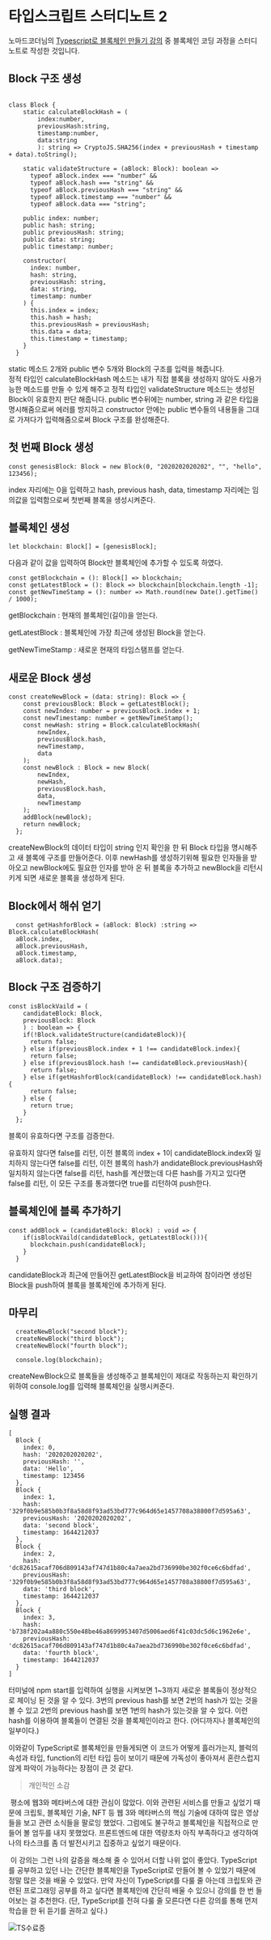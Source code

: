 # 타입스크립트 스터디노트 2
 노마드코더님의 [Typescript로 블록체인 만들기 강의](https://nomadcoders.co/typescript-for-beginners/lobby) 중 블록체인 코딩 과정을 스터디 노트로 작성한 것입니다.



## Block 구조 생성

```

class Block {
    static calculateBlockHash = (
        index:number, 
        previousHash:string, 
        timestamp:number, 
        data:string
        ): string => CryptoJS.SHA256(index + previousHash + timestamp + data).toString();

    static validateStructure = (aBlock: Block): boolean => 
      typeof aBlock.index === "number" && 
      typeof aBlock.hash === "string" && 
      typeof aBlock.previousHash === "string" &&
      typeof aBlock.timestamp === "number" &&
      typeof aBlock.data === "string";

    public index: number;
    public hash: string;
    public previousHash: string;
    public data: string;
    public timestamp: number;

    constructor(
      index: number,
      hash: string,
      previousHash: string,
      data: string,
      timestamp: number
    ) {
      this.index = index;
      this.hash = hash;
      this.previousHash = previousHash;
      this.data = data;
      this.timestamp = timestamp;
    }
  }
```

static 메소드 2개와 public 변수 5개와 Block의 구조를 입력을 해줍니다. <br>
정적 타입인 calculateBlockHash 메소드는 내가 직접 블록을 생성하지 않아도 사용가능한 메소드를 만들 수 있게 해주고 
정적 타입인 validateStructure 메소드는 생성된 Block이 유효한지 판단 해줍니다.
public 변수뒤에는 number, string 과 같은 타입을 명시해줌으로써 에러를 방지하고 constructor 안에는 public 변수들의 내용들을 그대로 가져다가 입력해줌으로써 Block 구조를 완성해준다.



## 첫 번째 Block 생성

```
const genesisBlock: Block = new Block(0, "2020202020202", "", "hello", 123456);
```

index 자리에는 0을 입력하고 hash, previous hash, data, timestamp 자리에는 임의값을 입력함으로써 첫번째 블록을 생성시켜준다. 



## 블록체인 생성

```
let blockchain: Block[] = [genesisBlock];
```

다음과 같이 값을 입력하여 Block만 블록체인에 추가할 수 있도록 하였다.

```
const getBlockchain = (): Block[] => blockchain;
const getLatestBlock = (): Block => blockchain[blockchain.length -1];
const getNewTimeStamp = (): number => Math.round(new Date().getTime() / 1000);
```

getBlockchain : 현재의 블록체인(길이)을 얻는다.

getLatestBlock : 블록체인에 가장 최근에 생성된 Block을 얻는다.

getNewTimeStamp : 새로운 현재의 타임스탬프를 얻는다.




## 새로운 Block 생성

```
const createNewBlock = (data: string): Block => {
    const previousBlock: Block = getLatestBlock();
    const newIndex: number = previousBlock.index + 1;
    const newTimestamp: number = getNewTimeStamp();
    const newHash: string = Block.calculateBlockHash(
        newIndex, 
        previousBlock.hash,
        newTimestamp,
        data
    );
    const newBlock : Block = new Block(
        newIndex,
        newHash,
        previousBlock.hash,
        data,
        newTimestamp
    );
    addBlock(newBlock);
    return newBlock;
  };
```

createNewBlock의 데이터 타입이 string 인지 확인을 한 뒤 Block 타입을 명시해주고 새 블록에 구조를 만들어준다.
이후 newHash를 생성하기위해 필요한 인자들을 받아오고 newBlock에도 필요한 인자를 받아 온 뒤 블록을 추가하고 newBlock을  리턴시키게 되면 새로운 블록을 생성하게 된다.



## Block에서 해쉬 얻기

```
  const getHashforBlock = (aBlock: Block) :string => Block.calculateBlockHash(
  aBlock.index, 
  aBlock.previousHash, 
  aBlock.timestamp, 
  aBlock.data);
```



## Block 구조 검증하기

```
const isBlockVaild = (
    candidateBlock: Block, 
    previousBlock: Block
    ) : boolean => {
    if(!Block.validateStructure(candidateBlock)){
      return false;
    } else if(previousBlock.index + 1 !== candidateBlock.index){
      return false;
    } else if(previousBlock.hash !== candidateBlock.previousHash){
      return false;
    } else if(getHashforBlock(candidateBlock) !== candidateBlock.hash) {
      return false;
    } else {
      return true;
    }
  };
```

블록이 유효하다면 구조를 검증한다. 

유효하지 않다면 false를 리턴,
이전 블록의  index + 1이  candidateBlock.index와 일치하지 않는다면 false를 리턴,
이전 블록의 hash가 andidateBlock.previousHash와 일치하지 않는다면 false를 리턴,
hash를 계산했는데 다른 hash를 가지고 있다면 false를 리턴,
이 모든 구조를 통과했다면 true를 리턴하여 push한다.



## 블록체인에 블록 추가하기

```
const addBlock = (candidateBlock: Block) : void => {
    if(isBlockVaild(candidateBlock, getLatestBlock())){
      blockchain.push(candidateBlock);
    }
  }
```

candidateBlock과 최근에 만들어진 getLatestBlock을 비교하여 참이라면 생성된 Block을 push하여 블록을 블록체인에 추가하게 된다.



## 마무리

```
  createNewBlock("second block");
  createNewBlock("third block");
  createNewBlock("fourth block");

  console.log(blockchain);
```

createNewBlock으로 블록들을 생성해주고 블록체인이 제대로 작동하는지 확인하기 위하여 console.log를 입력해 블록체인을 실행시켜준다.



## 실행 결과

```
[
  Block {
    index: 0,
    hash: '2020202020202',
    previousHash: '',
    data: 'Hello',
    timestamp: 123456
  },
  Block {
    index: 1,
    hash: '329f0b9e585b0b3f8a58d8f93ad53bd777c964d65e1457708a38800f7d595a63',
    previousHash: '2020202020202',
    data: 'second block',
    timestamp: 1644212037
  },
  Block {
    index: 2,
    hash: 'dc82615acaf706d809143af747d1b80c4a7aea2bd736990be302f0ce6c6bdfad',
    previousHash: '329f0b9e585b0b3f8a58d8f93ad53bd777c964d65e1457708a38800f7d595a63',   
    data: 'third block',
    timestamp: 1644212037
  },
  Block {
    index: 3,
    hash: 'b738f202a4a880c550e48be46a8699953407d5006aed6f41c03dc5d6c1962e6e',
    previousHash: 'dc82615acaf706d809143af747d1b80c4a7aea2bd736990be302f0ce6c6bdfad',   
    data: 'fourth block',
    timestamp: 1644212037
  }
]
```

터미널에 npm start를 입력하여 실행을 시켜보면 1~3까지 새로운 블록들이 정상적으로 체이닝 된 것을 알 수 있다. 3번의 previous hash를 보면 2번의 hash가 있는 것을 볼 수 있고 2번의 previous hash를 보면 1번의 hash가 있는것을 알 수 있다. 이런 hash를 이용하여 블록들이 연결된 것을 블록체인이라고 한다. (어디까지나 블록체인의 일부이다.)

이와같이 TypeScript로 블록체인을 만들게되면 이 코드가 어떻게 흘러가는지, 블럭의 속성과 타입, function의 리턴 타입 등이 보이기 때문에 가독성이 좋아져서 혼란스럽지 않게 파악이 가능하다는 장점이 큰 것 같다.




> 개인적인 소감


​	평소에 웹3와 메타버스에 대한 관심이 많았다. 이와 관련된 서비스를 만들고 싶었기 때문에 크립토, 블록체인 기술, NFT 등 웹 3와 메타버스의 핵심 기술에 대하여 많은 영상들을 보고 관련 소식들을 팔로잉 했었다. 그럼에도 불구하고 블록체인을 직접적으로 만들어 볼 엄두를 내지 못했었다. 프론트엔드에 대한 역량조차 아직 부족하다고 생각하여 나의 타스크를 좀 더 발전시키고 집중하고 싶었기 때문이다. 

​	이 강의는 그런 나의 갈증을 해소해 줄 수 있어서 더할 나위 없이 좋았다. TypeScript를 공부하고 있던 나는 간단한 블록체인을 TypeScript로 만들어 볼 수 있었기 때문에 정말 많은 것을 배울 수 있었다. 만약 자신이 TypeScript를 다룰 줄 아는데 크립토와 관련된 프로그래밍 공부를 하고 싶다면 블록체인에 간단히 배울 수 있으니 강의를 한 번 들어보는 걸 추천한다. (단, TypeScript를 전혀 다룰 줄 모른다면 다른 강의를 통해 먼저 학습을 한 뒤 듣기를 권하고 싶다.)



![TS수료증](https://user-images.githubusercontent.com/89402202/153022667-0f75384d-9552-45b8-a930-db4eef5f9df5.png)







